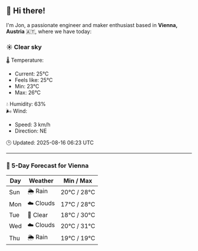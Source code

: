 ## 👋 Hi there!

I'm Jon, a passionate engineer and maker enthusiast based in **Vienna, Austria** 🇦🇹, where we have today:

### ☀️ Clear sky 

🌡️ Temperature: 
* Current: 25°C
* Feels like: 25°C
* Min: 23°C 
* Max: 26°C  

💧 Humidity: 63%  
🌬️ Wind: 
* Speed: 3 km/h 
* Direction: NE  

🕒 Updated: 2025-08-16 06:23 UTC

---

### 📅 5-Day Forecast for Vienna

| Day | Weather | Min / Max |
|-----|---------|------------|
| Sun | 🌦️ Rain | 20°C / 28°C |
| Mon | ☁️ Clouds | 17°C / 28°C |
| Tue | 🌙 Clear | 18°C / 30°C |
| Wed | ☁️ Clouds | 20°C / 31°C |
| Thu | 🌦️ Rain | 19°C / 19°C |
